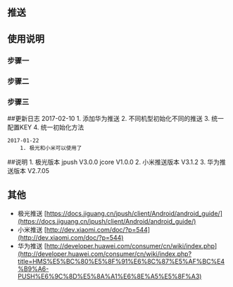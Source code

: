 ## 推送

## 使用说明

### 步骤一
### 步骤二
### 步骤三



##更新日志
    2017-02-10
        1. 添加华为推送
        2. 不同机型初始化不同的推送
        3. 统一配置KEY
        4. 统一初始化方法

    2017-01-22
        1. 极光和小米可以使用了


##说明
    1. 极光版本 jpush V3.0.0 jcore V1.0.0
    2. 小米推送版本 V3.1.2
    3. 华为推送版本 V2.7.05

## 其他
* 极光推送 [https://docs.jiguang.cn/jpush/client/Android/android_guide/](https://docs.jiguang.cn/jpush/client/Android/android_guide/)
* 小米推送 [http://dev.xiaomi.com/doc/?p=544](http://dev.xiaomi.com/doc/?p=544)
* 华为推送 [http://developer.huawei.com/consumer/cn/wiki/index.php](http://developer.huawei.com/consumer/cn/wiki/index.php?title=HMS%E5%BC%80%E5%8F%91%E6%8C%87%E5%AF%BC%E4%B9%A6-PUSH%E6%9C%8D%E5%8A%A1%E6%8E%A5%E5%8F%A3)